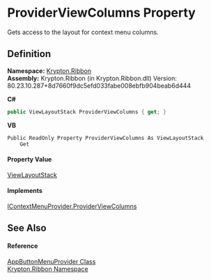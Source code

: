 # ProviderViewColumns Property


Gets access to the layout for context menu columns.



## Definition
**Namespace:** <a href="1e9bc734-cff9-e9b8-f013-94cdac669794.md">Krypton.Ribbon</a>  
**Assembly:** Krypton.Ribbon (in Krypton.Ribbon.dll) Version: 80.23.10.287+8d7660f9dc5efd033fabe008ebfb904beab6d444

**C#**
``` C#
public ViewLayoutStack ProviderViewColumns { get; }
```
**VB**
``` VB
Public ReadOnly Property ProviderViewColumns As ViewLayoutStack
	Get
```



#### Property Value
<a href="42a56038-bbde-3c08-40dd-97071c5fada7.md">ViewLayoutStack</a>

#### Implements
<a href="881d19a8-ac6d-17a9-356b-651292d74534.md">IContextMenuProvider.ProviderViewColumns</a>  


## See Also


#### Reference
<a href="17a4884e-a2d5-62f8-0e59-bba1d24d36d0.md">AppButtonMenuProvider Class</a>  
<a href="1e9bc734-cff9-e9b8-f013-94cdac669794.md">Krypton.Ribbon Namespace</a>  
